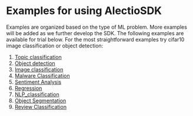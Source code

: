# Examples for using AlectioSDK

Examples are organized based on the type of ML problem. 
More examples will be added as we further develop the SDK.
The following examples are available for trial below. For the
most straightforward examples try cifar10 image classification or
object detection:

1. [Topic classification](./topic_classification)
2. [Object detection](./object_detection)
3. [Image classification](./image_classification/cifar10)
4. [Malware Classification](./tabular_data/ember)
5. [Sentiment Analysis](./sentiment_analysis)
6. [Regression](./regression)
7. [NLP_classification](./NLP_classification)
8. [Object Segmentation](./object_segmentation)
9. [Review Classification](./IMDB_and_Amazon_review_classification)

